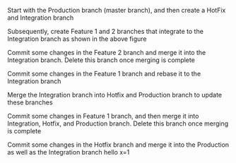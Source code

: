  Start with the Production branch (master branch), and then create a HotFix  and Integration branch

Subsequently, create Feature 1 and 2 branches that integrate to the Integration branch as shown in the above figure

Commit some changes in the Feature 2 branch and merge it into the Integration branch. Delete this branch once merging is complete

Commit some changes in the Feature 1 branch and rebase it to the Integration branch

Merge the Integration branch into Hotfix and Production branch to update these branches

Commit some changes in Feature 1 branch, and then merge it into Integration, Hotfix, and Production branch. Delete this branch once merging is complete

Commit some changes in the Hotfix branch and merge it into the Production as well as the Integration branch
 hello x=1

